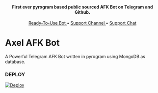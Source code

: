 

<h4 align="center">
    First ever pyrogram based public sourced AFK Bot on Telegram and Github.
</h4>
<p align="center">
    <a href="https://t.me/YukkiAFKBot"> Ready-To-Use Bot </a> •
    <a href="https://t.me/TheYukki"> Support Channel </a> •
    <a href="https://t.me/YukkiSupport"> Support Chat </a> 
</p>
    

# Axel AFK Bot
A Powerful Telegram AFK Bot written in pyrogram using MongoDB as database. 


### DEPLOY
[![Deploy](https://www.herokucdn.com/deploy/button.svg)](https://heroku.com/deploy)
